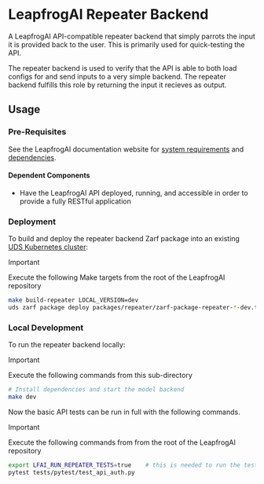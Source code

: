 # LeapfrogAI Repeater Backend

A LeapfrogAI API-compatible repeater backend that simply parrots the input it is provided back to the user. This is primarily used for quick-testing the API.

The repeater backend is used to verify that the API is able to both load configs for and send inputs to a very simple backend. The repeater backend fulfills this role by returning the input it recieves as output.

## Usage

### Pre-Requisites

See the LeapfrogAI documentation website for [system requirements](https://docs.leapfrog.ai/docs/local-deploy-guide/requirements/) and [dependencies](https://docs.leapfrog.ai/docs/local-deploy-guide/dependencies/).

#### Dependent Components

- Have the LeapfrogAI API deployed, running, and accessible in order to provide a fully RESTful application

### Deployment

To build and deploy the repeater backend Zarf package into an existing [UDS Kubernetes cluster](../k3d-gpu/README.md):

> [!IMPORTANT]
> Execute the following Make targets from the root of the LeapfrogAI repository

```bash
make build-repeater LOCAL_VERSION=dev
uds zarf package deploy packages/repeater/zarf-package-repeater-*-dev.tar.zst --confirm
```

### Local Development

To run the repeater backend locally:

> [!IMPORTANT]
> Execute the following commands from this sub-directory

```bash
# Install dependencies and start the model backend
make dev
```

Now the basic API tests can be run in full with the following commands.

> [!IMPORTANT]
> Execute the following commands from from the root of the LeapfrogAI repository

```bash
export LFAI_RUN_REPEATER_TESTS=true    # this is needed to run the tests that require the repeater model, otherwise they get skipped
pytest tests/pytest/test_api_auth.py
```
